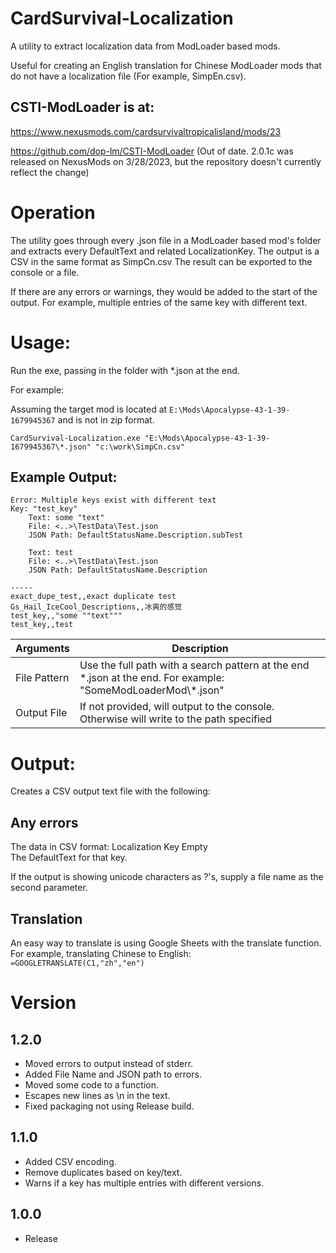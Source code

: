 # CardSurvival-Localization

A utility to extract localization data from ModLoader based mods.  

Useful for creating an English translation for Chinese ModLoader mods that do not have a localization file (For example, SimpEn.csv).

## CSTI-ModLoader is at:

https://www.nexusmods.com/cardsurvivaltropicalisland/mods/23

https://github.com/dop-lm/CSTI-ModLoader  (Out of date.  2.0.1c was released on NexusMods on 3/28/2023, but the repository doesn't currently reflect the change)


# Operation
The utility goes through every .json file in a ModLoader based mod's folder and extracts every DefaultText and related LocalizationKey.
The output is a CSV in the same format as SimpCn.csv
The result can be exported to the console or a file.

If there are any errors or warnings, they would be added to the start of the output.  For example, multiple entries of the same key with different text.

# Usage:
Run the exe, passing in the folder with *.json at the end.

For example:

Assuming the target mod is located at `E:\Mods\Apocalypse-43-1-39-1679945367` and is not in zip format.

`CardSurvival-Localization.exe "E:\Mods\Apocalypse-43-1-39-1679945367\*.json" "c:\work\SimpCn.csv"`

## Example Output:

```
Error: Multiple keys exist with different text
Key: "test_key"
	Text: some "text"
	File: <..>\TestData\Test.json
	JSON Path: DefaultStatusName.Description.subTest

	Text: test
	File: <..>\TestData\Test.json
	JSON Path: DefaultStatusName.Description

-----
exact_dupe_test,,exact duplicate test
Gs_Hail_IceCool_Descriptions,,冰爽的感觉
test_key,,"some ""text"""
test_key,,test

```


|Arguments|Description|
|--|--|
|File Pattern|Use the full path with a search pattern at the end *.json at the end.  For example:  "SomeModLoaderMod\\\*.json"|
|Output File|If not provided, will output to the console.  Otherwise will write to the path specified|

# Output:
Creates a CSV output text file with the following:


Any errors
----

The data in CSV format:
Localization Key
Empty  
The DefaultText for that key.  

If the output is showing unicode characters as ?'s, supply a file name as the second parameter.


## Translation
An easy way to translate is using Google Sheets with the translate function.
For example, translating Chinese to English: `=GOOGLETRANSLATE(C1,"zh","en")`

# Version

## 1.2.0
* Moved errors to output instead of stderr.
* Added File Name and JSON path to errors.
* Moved some code to a function.
* Escapes new lines as \n in the text.
* Fixed packaging not using Release build.

## 1.1.0
* Added CSV encoding.
* Remove duplicates based on key/text.
* Warns if a key has multiple entries with different versions.

## 1.0.0
* Release
